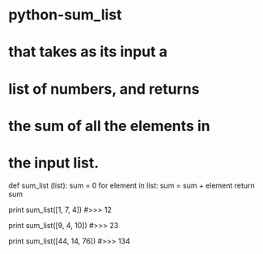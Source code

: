 # python-sum_list
# that takes as its input a
# list of numbers, and returns
# the sum of all the elements in
# the input list.

def sum_list (list):
    sum = 0
    for element in list:
        sum = sum + element
    return sum








print sum_list([1, 7, 4])
#>>> 12

print sum_list([9, 4, 10])
#>>> 23

print sum_list([44, 14, 76])
#>>> 134
